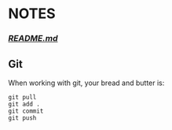 # **NOTES**

### *[README.md](/README.md)*

## Git
When working with git, your bread and butter is:
```
git pull
git add .
git commit
git push
```
